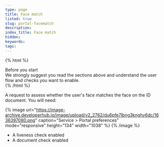 ```yaml
---
type: page
title: Face match
listed: true
slug: portal-facematch
description: 
index_title: Face match
hidden: 
keywords: 
tags: 
---
```


{% html %}
<div class="alert-BYS">
   <div class="alert-title" id="BYS">
      Before you start
   </div>
   <div class="alert-text" >
We strongly suggest you read the sections above and understand the user flow and checks you want to enable.    </div>
   <div class="alert-links"> 
   </div>
</div>
{% /html %}

A request to assess whether the user's face matches the face on the ID document. You will need:

{% image url="https://image-archive.developerhub.io/image/upload/v2_2762/du6pfe7lbng3knghy6dc/1636397080.png" caption="Service &gt; Portal preferences" mode="responsive" height="134" width="1038" %}
{% /image %}

- A liveness check enabled
- A document check enabled
